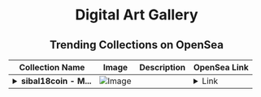 <div align="center">

# Digital Art Gallery

## Trending Collections on OpenSea

| Collection Name                       | Image                                                                                     | Description                       | OpenSea Link                                                                                          |
|---------------------------------------|-------------------------------------------------------------------------------------------|-----------------------------------|--------------------------------------------------------------------------------------------------------|
| **<details><summary>sibal18coin - M...</summary>sibal18coin - Member</details>** | ![Image](https://i.seadn.io/s/raw/files/92561cdef11188c1494c1995d8b3e338.png?w=500&auto=format?w=200&auto=format) |  | <details><summary>Link</summary>[sibal18coin - Member](https://opensea.io/collection/sibal18coin-member)</details> |

</div>